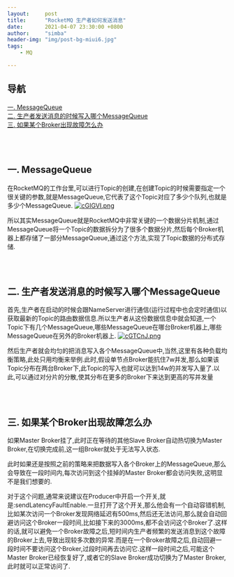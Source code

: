 ```yaml
---
layout:     post
title:      "RocketMQ 生产者如何发送消息"
date:       2021-04-07 23:30:00 +0800
author:     "simba"
header-img: "img/post-bg-miui6.jpg"
tags:
    - MQ

---
```








## 导航
[一. MessageQueue](#jump1)
<br>
[二. 生产者发送消息的时候写入哪个MessageQueue](#jump2)
<br>
[三. 如果某个Broker出现故障怎么办](#jump3)
<br>








<br><br>
## <span id="jump1">一. MessageQueue</span>

在RocketMQ的工作台里,可以进行Topic的创建,在创建Topic的时候需要指定一个很关键的参数,就是MessageQueue,它代表了这个Topic对应了多少个队列,也就是多少个MessageQueue.
[![cGIGVI.png](https://z3.ax1x.com/2021/04/07/cGIGVI.png)](https://imgtu.com/i/cGIGVI)

所以其实MessageQueue就是RocketMQ中非常关键的一个数据分片机制,通过MessageQueue将一个Topic的数据拆分为了很多个数据分片,然后每个Broker机器上都存储了一部分MessageQueue,通过这个方法,实现了Topic数据的分布式存储.<br>



<br><br>
## <span id="jump2">二. 生产者发送消息的时候写入哪个MessageQueue</span>

首先,生产者在启动的时候会跟NameServer进行通信(运行过程中也会定时通信)以获取最新的Topic的路由数据信息.所以生产者从这份数据信息中就会知道,一个Topic下有几个MessageQueue,哪些MessageQueue在哪台Broker机器上,哪些MessageQueue在另外的Broker机器上.
[![cGTCnJ.png](https://z3.ax1x.com/2021/04/07/cGTCnJ.png)](https://imgtu.com/i/cGTCnJ)

然后生产者就会均匀的把消息写入各个MessageQueue中,当然,这里有各种负载均衡策略,此处只用均衡来举例.此时,假设单节点Broker能抗住7w并发,那么如果该Topic分布在两台Broker下,此Topic的写入也就可以达到14w的并发写入量了.以此,可以通过对分片的分散,使其分布在更多的Broker下来达到更高的写并发量<br>



<br><br>
## <span id="jump3">三. 如果某个Broker出现故障怎么办</span>

如果Master Broker挂了,此时正在等待的其他Slave Broker自动热切换为Master Broker,在切换完成前,这一组Broker就处于无法写入状态.<br>

此时如果还是按照之前的策略来把数据写入各个Broker上的MessageQueue,那么会导致在一段时间内,每次访问到这个挂掉的Master Broker都会访问失败,这明显不是我们想要的.<br>

对于这个问题,通常来说建议在Producer中开启一个开关,就是:sendLatencyFaultEnable.一旦打开了这个开关,那么他会有一个自动容错机制,比如某次访问一个Broker发现网络延迟有500ms,然后还无法访问,那么就会自动回避访问这个Broker一段时间,比如接下来的3000ms,都不会访问这个Broker了.这样的话,就可以避免一个Broker故障之后,短时间内生产者频繁的发送消息到这个故障的Broker上去,导致出现较多次数的异常.而是在一个Broker故障之后,自动回避一段时间不要访问这个Broker,过段时间再去访问它.这样一段时间之后,可能这个Master Broker已经恢复好了,或者它的Slave Broker成功切换为了Master Broker,此时就可以正常访问了.<br>